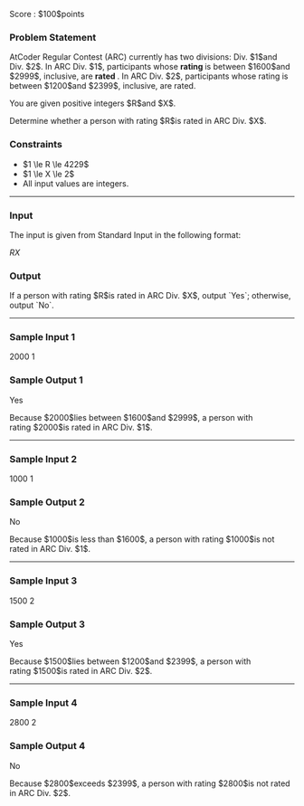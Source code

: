 
<div>

<span>

<span>

<p>
Score : $100$points
</p>

<div>

<section>

### **Problem Statement**

<p>
AtCoder Regular Contest (ARC) currently has two divisions: Div. $1$and Div. $2$.
In ARC Div. $1$, participants whose 
<strong>
rating
</strong>
is between $1600$and $2999$, inclusive, are 
<strong>
rated
</strong>
.
In ARC Div. $2$, participants whose rating is between $1200$and $2399$, inclusive, are rated.
</p>

<p>
You are given positive integers $R$and $X$.
</p>

<p>
Determine whether a person with rating $R$is rated in ARC Div. $X$.
</p>

</section>

</div>

<div>

<section>

### **Constraints**

<ul>

<li>
$1 \le R \le 4229$
</li>

<li>
$1 \le X \le 2$
</li>

<li>
All input values are integers.
</li>

</ul>

</section>

</div>

---

<div>

<div>

<section>

### **Input**

<p>
The input is given from Standard Input in the following format:
</p>

<div>

$R$$X$
</div>

</section>

</div>

<div>

<section>

### **Output**

<p>
If a person with rating $R$is rated in ARC Div. $X$, output `Yes`; otherwise, output `No`.
</p>

</section>

</div>

</div>

---

<div>

<section>

### **Sample Input 1**

<div>

2000 1

</div>

</section>

</div>

<div>

<section>

### **Sample Output 1**

<div>

Yes

</div>

<p>
Because $2000$lies between $1600$and $2999$, a person with rating $2000$is rated in ARC Div. $1$.
</p>

</section>

</div>

---

<div>

<section>

### **Sample Input 2**

<div>

1000 1

</div>

</section>

</div>

<div>

<section>

### **Sample Output 2**

<div>

No

</div>

<p>
Because $1000$is less than $1600$, a person with rating $1000$is not rated in ARC Div. $1$.
</p>

</section>

</div>

---

<div>

<section>

### **Sample Input 3**

<div>

1500 2

</div>

</section>

</div>

<div>

<section>

### **Sample Output 3**

<div>

Yes

</div>

<p>
Because $1500$lies between $1200$and $2399$, a person with rating $1500$is rated in ARC Div. $2$.
</p>

</section>

</div>

---

<div>

<section>

### **Sample Input 4**

<div>

2800 2

</div>

</section>

</div>

<div>

<section>

### **Sample Output 4**

<div>

No

</div>

<p>
Because $2800$exceeds $2399$, a person with rating $2800$is not rated in ARC Div. $2$.
</p>

</section>

</div>

</span>

</span>

</div>
